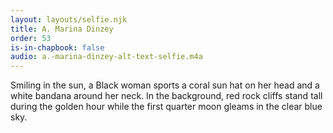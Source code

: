 ```yaml
---
layout: layouts/selfie.njk
title: A. Marina Dinzey
order: 53
is-in-chapbook: false
audio: a.-marina-dinzey-alt-text-selfie.m4a
---
```


Smiling in the sun, a Black woman sports a coral sun hat on her head and a white bandana around her neck. In the background, red rock cliffs stand tall during the golden hour while the first quarter moon gleams in the clear blue sky.

